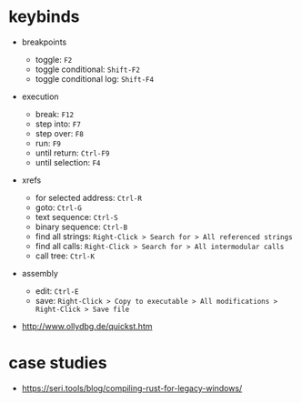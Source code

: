 # keybinds

- breakpoints
    - toggle: `F2`
    - toggle conditional: `Shift-F2`
    - toggle conditional log: `Shift-F4`
- execution
    - break: `F12`
    - step into: `F7`
    - step over: `F8`
    - run: `F9`
    - until return: `Ctrl-F9`
    - until selection: `F4`
- xrefs 
    - for selected address: `Ctrl-R`
    - goto: `Ctrl-G`
    - text sequence: `Ctrl-S`
    - binary sequence: `Ctrl-B`
    - find all strings: `Right-Click > Search for > All referenced strings`
    - find all calls: `Right-Click > Search for > All intermodular calls`
    - call tree: `Ctrl-K`
- assembly
    - edit: `Ctrl-E`
    - save: `Right-Click > Copy to executable > All modifications > Right-Click > Save file`

- http://www.ollydbg.de/quickst.htm

# case studies

- https://seri.tools/blog/compiling-rust-for-legacy-windows/
